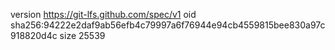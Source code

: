 version https://git-lfs.github.com/spec/v1
oid sha256:94222e2daf9ab56efb4c79997a6f76944e94cb4559815bee830a97c918820d4c
size 25539

